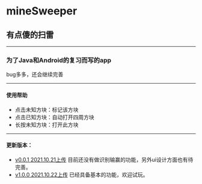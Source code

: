 # mineSweeper
## 有点傻的扫雷
******
### 为了Java和Android的复习而写的app
bug多多，还会继续完善
*******
#### 使用帮助
* 点击未知方块：标记该方块
* 点击已知方块：自动打开四周方块
* 长按未知方块：打开此方块
*******
#### 更新版本：
* [v0.0.1  2021.10.21上传](https://github.com/wangyu1920/mineSweeper/releases/tag/0.0.1) 目前还没有做识别输赢的功能，另外ui设计方面也有待完善。
* [v1.0.0  2021.10.22上传](https://github.com/wangyu1920/mineSweeper/releases/tag/1.0.0) 已经具备基本的功能，欢迎试玩。
